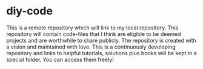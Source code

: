 # diy-code
This is a remote repository which will link to my local repository. This repository will contain code-files that I think are eligible to be deemed projects and are worthwhile to share publicly. The repository is created with a vision and maintained with love.
This is a continuously developing repository and links to helpful tutorials, solutions plus books will be kept in a special folder. You can access them freely!
